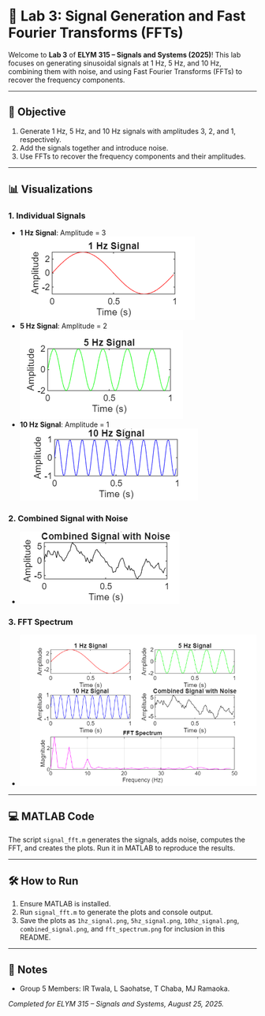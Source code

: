 # 📡 Lab 3: Signal Generation and Fast Fourier Transforms (FFTs)

Welcome to **Lab 3** of **ELYM 315 – Signals and Systems (2025)**! This lab focuses on generating sinusoidal signals at 1 Hz, 5 Hz, and 10 Hz, combining them with noise, and using Fast Fourier Transforms (FFTs) to recover the frequency components.

---

## 🎯 Objective
1. Generate 1 Hz, 5 Hz, and 10 Hz signals with amplitudes 3, 2, and 1, respectively.
2. Add the signals together and introduce noise.
3. Use FFTs to recover the frequency components and their amplitudes.

---

## 📊 Visualizations
### 1. Individual Signals
- **1 Hz Signal**: Amplitude = 3  
  ![1 Hz Signal](1hz_signal.png)
- **5 Hz Signal**: Amplitude = 2  
  ![5 Hz Signal](5hz_signal.png)
- **10 Hz Signal**: Amplitude = 1  
  ![10 Hz Signal](10hz_signal.png)

### 2. Combined Signal with Noise
- ![Combined Signal with Noise](combined_signal.png)

### 3. FFT Spectrum
- ![FFT Spectrum](fft_spectrum.png)

---

## 💻 MATLAB Code
The script `signal_fft.m` generates the signals, adds noise, computes the FFT, and creates the plots. Run it in MATLAB to reproduce the results.

---

## 🛠️ How to Run
1. Ensure MATLAB is installed.
2. Run `signal_fft.m` to generate the plots and console output.
3. Save the plots as `1hz_signal.png`, `5hz_signal.png`, `10hz_signal.png`, `combined_signal.png`, and `fft_spectrum.png` for inclusion in this README.

---

## 📝 Notes
- Group 5 Members: IR Twala, L Saohatse, T Chaba, MJ Ramaoka.

*Completed for ELYM 315 – Signals and Systems, August 25, 2025.*

